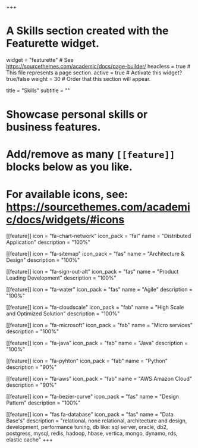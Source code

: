 +++
# A Skills section created with the Featurette widget.
widget = "featurette"  # See https://sourcethemes.com/academic/docs/page-builder/
headless = true  # This file represents a page section.
active = true  # Activate this widget? true/false
weight = 30  # Order that this section will appear.

title = "Skills"
subtitle = ""

# Showcase personal skills or business features.
# 
# Add/remove as many `[[feature]]` blocks below as you like.
# 
# For available icons, see: https://sourcethemes.com/academic/docs/widgets/#icons

[[feature]]
  icon = "fa-chart-network"
  icon_pack = "fal"
  name = "Distributed Application"
  description = "100%"

[[feature]]
  icon = "fa-sitemap" 
  icon_pack = "fas"
  name = "Architecture & Design"
  description = "100%"

[[feature]]
  icon = "fa-sign-out-alt" 
  icon_pack = "fas"
  name = "Product Leading Development"
  description = "100%"

[[feature]]
  icon = "fa-water" 
  icon_pack = "fas"
  name = "Agile"
  description = "100%"
  
[[feature]]
  icon = "fa-cloudscale"
  icon_pack = "fab"
  name = "High Scale and Optimized Solution"
  description = "100%"

[[feature]]
  icon = "fa-microsoft" 
  icon_pack = "fab"
  name = "Micro services"
  description = "100%"

[[feature]]
  icon = "fa-java"
  icon_pack = "fab"
  name = "Java"
  description = "100%"
  
[[feature]]
  icon = "fa-pyhton"
  icon_pack = "fab"
  name = "Python"
  description = "90%"  
  
[[feature]]
  icon = "fa-aws"
  icon_pack = "fab"
  name = "AWS Amazon Cloud"
  description = "90%"

[[feature]]
  icon = "fa-bezier-curve"
  icon_pack = "fas"
  name = "Design Pattern"
  description = "100%"
  
[[feature]]
  icon = "fas fa-database"
  icon_pack = "fas"
  name = "Data Base's"
  description = "relational, none relational, architecture and design, development, performance tuning, db like: sql server, oracle, db2, postgress, mysql, redis, hadoop, hbase, vertica, mongo, dynamo, rds, elastic cache"
+++

